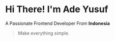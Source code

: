 # Hi There! I'm Ade Yusuf

A Passionate Frontend Developer From **Indonesia**

> Make everything simple.
